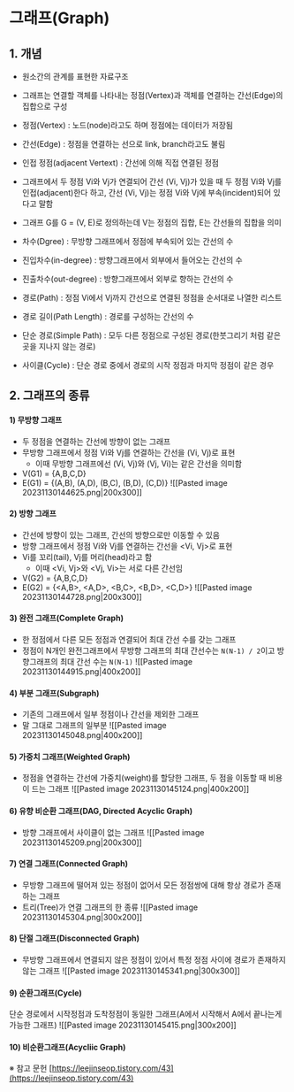 # 그래프(Graph)

## 1. 개념
- 원소간의 관계를 표현한 자료구조

- 그래프는 연결할 객체를 나타내는 정점(Vertex)과 객체를 연결하는 간선(Edge)의 집합으로 구성
- 정점(Vertex) : 노드(node)라고도 하며 정점에는 데이터가 저장됨
- 간선(Edge) : 정점을 연결하는 선으로 link, branch라고도 불림
- 인접 정점(adjacent Vertext) : 간선에 의해 직접 연결된 정점
- 그래프에서 두 정점 Vi와 Vj가 연결되어 간선 (Vi, Vj)가 있을 때 두 정점 Vi와 Vj를 인접(adjacent)한다 하고, 간선 (Vi, Vj)는 정점 Vi와 Vj에 부속(incident)되어 있다고 말함
- 그래프 G를 G = (V, E)로 정의하는데 V는 정점의 집합, E는 간선들의 집합을 의미

- 차수(Dgree) : 무방향 그래프에서 정점에 부속되어 있는 간선의 수
- 진입차수(in-degree) : 방향그래프에서 외부에서 들어오는 간선의 수
- 진출차수(out-degree) : 방향그래프에서 외부로 향하는 간선의 수

- 경로(Path) : 정점 Vi에서 Vj까지 간선으로 연결된 정점을 순서대로 나열한 리스트
- 경로 길이(Path Length) : 경로를 구성하는 간선의 수
- 단순 경로(Simple Path) : 모두 다른 정점으로 구성된 경로(한붓그리기 처럼 같은곳을 지나지 않는 경로)
- 사이클(Cycle) : 단순 경로 중에서 경로의 시작 정점과 마지막 정점이 같은 경우

## 2. 그래프의 종류
#### 1) 무방향 그래프
- 두 정점을 연결하는 간선에 방향이 없는 그래프
- 무방향 그래프에서 정점 Vi와 Vj를 연결하는 간선을 (Vi, Vj)로 표현
	- 이때 무방향 그래프에선 (Vi, Vj)와 (Vj, Vi)는 같은 간선을 의미함
- V(G1) = {A,B,C,D}
- E(G1) = {(A,B), (A,D), (B,C), (B,D), (C,D)}
![[Pasted image 20231130144625.png|200x300]]

#### 2) 방향 그래프
- 간선에 방향이 있는 그래프, 간선의 방향으로만 이동할 수 있음
- 방향 그래프에서 정점 Vi와 Vj를 연결하는 간선을 <Vi, Vj>로 표현
- Vi를 꼬리(tail), Vj를 머리(head)라고 함
	- 이때 <Vi, Vj>와 <Vj, Vi>는 서로 다른 간선임
- V(G2) = {A,B,C,D}
- E(G2) = {<A,B>, <A,D>, <B,C>, <B,D>, <C,D>}
![[Pasted image 20231130144728.png|200x300]]

#### 3) 완전 그래프(Complete Graph)
- 한 정점에서 다른 모든 정점과 연결되어 최대 간선 수를 갖는 그래프
- 정점이 N개인 완전그래프에서 무방향 그래프의 최대 간선수는 `N(N-1) / 2`이고 방향그래프의 최대 간선 수는 `N(N-1)`
![[Pasted image 20231130144915.png|400x200]]

#### 4) 부분 그래프(Subgraph)
- 기존의 그래프에서 일부 정점이나 간선을 제외한 그래프
- 말 그대로 그래프의 일부분
![[Pasted image 20231130145048.png|400x200]]

#### 5) 가중치 그래프(Weighted Graph)
- 정점을 연결하는 간선에 가중치(weight)를 할당한 그래프, 두 점을 이동할 때 비용이 드는 그래프
![[Pasted image 20231130145124.png|400x200]]

#### 6) 유향 비순환 그래프(DAG, Directed Acyclic Graph)
- 방향 그래프에서 사이클이 없는 그래프
![[Pasted image 20231130145209.png|200x300]]

#### 7) 연결 그래프(Connected Graph)
- 무방향 그래프에 떨어져 있는 정점이 없어서 모든 정점쌍에 대해 항상 경로가 존재하는 그래프
- 트리(Tree)가 연결 그래프의 한 종류
![[Pasted image 20231130145304.png|300x200]]

#### 8) 단절 그래프(Disconnected Graph)
- 무방향 그래프에서 연결되지 않은 정점이 있어서 특정 정점 사이에 경로가 존재하지 않는 그래프
![[Pasted image 20231130145341.png|300x300]]

#### 9) 순환그래프(Cycle)
단순 경로에서 시작정점과 도착정점이 동일한 그래프(A에서 시작해서 A에서 끝나는게 가능한 그래프)
![[Pasted image 20231130145415.png|300x200]]

#### 10) 비순환그래프(Acycliic Graph)







※ 참고 문헌
[https://leejinseop.tistory.com/43](https://leejinseop.tistory.com/43)